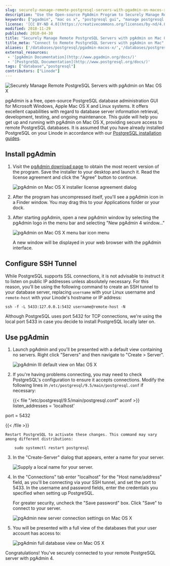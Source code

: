 ```yaml
---
slug: securely-manage-remote-postgresql-servers-with-pgadmin-on-macos-x
description: "Use the Open-source PgAdmin Program to Securely Manage Remote PostgreSQL Databases from a Mac OS X Workstation."
keywords: ["pgadmin", "mac os x", "postgresql gui", "manage postgresql databases", "ssh tunnel"]
license: '[CC BY-ND 4.0](https://creativecommons.org/licenses/by-nd/4.0)'
modified: 2018-11-29
published: 2010-04-30
title: "Securely Manage Remote PostgreSQL Servers with pgAdmin on Mac OS X"
title_meta: "Connect to Remote PostgreSQL Servers with pgAdmin on Mac"
aliases: ['/databases/postgresql/pgadmin-macos-x/','/databases/postgresql/securely-manage-remote-postgresql-servers-with-pgadmin-on-macos-x/']
external_resources:
 - '[pgAdmin Documentation](http://www.pgadmin.org/docs/)'
 - '[PostgreSQL Documentation](http://www.postgresql.org/docs/)'
tags: ["database","postgresql"]
contributors: ["Linode"]
---
```


![Securely Manage Remote PostgreSQL Servers with pgAdmin on Mac OS X](Securely_Manage_Remote_PostgreSQL_Servers_with_pgAdmin_on_Mac_OS_X_smg.jpg)

pgAdmin is a free, open-source PostgreSQL database administration GUI for Microsoft Windows, Apple Mac OS X and Linux systems. It offers excellent capabilities with regard to database server information retrieval, development, testing, and ongoing maintenance. This guide will help you get up and running with pgAdmin on Mac OS X, providing secure access to remote PostgreSQL databases. It is assumed that you have already installed PostgreSQL on your Linode in accordance with our [PostgreSQL installation guides](/docs/databases/postgresql/).

## Install pgAdmin

1.  Visit the [pgAdmin download page](https://www.pgadmin.org/download/pgadmin-4-macos/) to obtain the most recent version of the program. Save the installer to your desktop and launch it. Read the license agreement and click the "Agree" button to continue.

    ![pgAdmin on Mac OS X installer license agreement dialog](pg-admin-tos.png)

2.  After the program has uncompressed itself, you'll see a pgAdmin icon in a Finder window. You may drag this to your Applications folder or your dock.

1.  After starting pgAdmin, open a new pgAdmin window by selecting the pgAdmin logo in the menu bar and selecting "New pgAdmin 4 window..."

    ![pgAdmin on Mac OS X menu bar icon menu](pg-admin-open-new-window.png)

    A new window will be displayed in your web browser with the pgAdmin interface.

## Configure SSH Tunnel

While PostgreSQL supports SSL connections, it is not advisable to instruct it to listen on public IP addresses unless absolutely necessary. For this reason, you'll be using the following command to create an SSH tunnel to your database server, replacing `username` with your Linux username and `remote-host` with your Linode's hostname or IP address:

    ssh -f -L 5433:127.0.0.1:5432 username@remote-host -N

Although PostgreSQL uses port 5432 for TCP connections, we're using the local port 5433 in case you decide to install PostgreSQL locally later on.

## Use pgAdmin

1.  Launch pgAdmin and you'll be presented with a default view containing no servers. Right click "Servers" and then navigate to "Create > Server".

    ![pgAdmin III default view on Mac OS X](pg-admin-new-server.png)

2.  If you're having problems connecting, you may need to check PostgreSQL's configuration to ensure it accepts connections. Modify the following lines in `/etc/postgresql/9.5/main/postgresql.conf` if necessary:

    {{< file "/etc/postgresql/9.5/main/postgresql.conf" aconf >}}
listen_addresses = 'localhost'

port = 5432

{{< /file >}}


    Restart PostgreSQL to activate these changes. This command may vary among different distributions:

        sudo systemctl restart postgresql

3.  In the "Create-Server" dialog that appears, enter a name for your server.

    ![Supply a local name for your server.](pg-admin-server-name.png)

4.  In the "Connections" tab enter "localhost" for the "Host name/address" field, as you'll be connecting via your SSH tunnel, and set the port to 5433. In the username and password fields, enter the credentials you specified when setting up PostgreSQL.

    For greater security, uncheck the "Save password" box. Click "Save" to connect to your server.

    ![pgAdmin new server connection settings on Mac OS X](pg-admin-server-connection-settings.png)

5.  You will be presented with a full view of the databases that your user account has access to:

    ![pgAdmin full database view on Mac OS X](pg-admin-database-view.png)

Congratulations! You've securely connected to your remote PostgreSQL server with pgAdmin 4.
